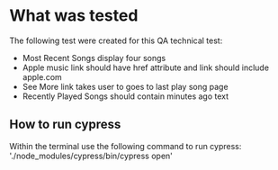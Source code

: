 # What was tested
The following test were created for this QA technical test:

 - Most Recent Songs display four songs
 - Apple music link should have href attribute and link should include apple.com
 - See More link takes user to goes to last play song page
 - Recently Played Songs should contain minutes ago text


## How to run cypress
Within the terminal use the following command to run cypress: './node_modules/cypress/bin/cypress open'




